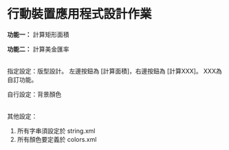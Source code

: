 # 行動裝置應用程式設計作業
**功能一：** 計算矩形面積

**功能二：** 計算美金匯率

<br/>
指定設定：版型設計。 左邊按鈕為 [計算面積]，右邊按鈕為 [計算XXX]。 XXX為自訂功能。

自行設定：背景顏色

<br/>其他設定：
1. 所有字串須設定於 string.xml
2. 所有顏色要定義於 colors.xml
